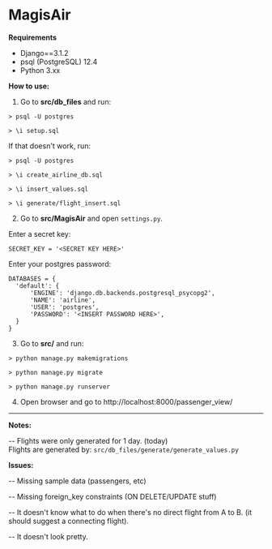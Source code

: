 # MagisAir

<b>Requirements</b>
<ul>
<li> Django==3.1.2 </li>
<li> psql (PostgreSQL) 12.4 </li>
<li> Python 3.xx </li>
</ul>

<b>How to use:</b>
1. Go to <b>src/db_files</b> and run:

`> psql -U postgres`

`> \i setup.sql`

If that doesn't work, run:

`> psql -U postgres`

`> \i create_airline_db.sql`

`> \i insert_values.sql`

`> \i generate/flight_insert.sql`

2. Go to <b>src/MagisAir</b> and open `settings.py`.

  Enter a secret key:

  ```
  SECRET_KEY = '<SECRET KEY HERE>'
  ```
  
  Enter your postgres password:
  ```
  DATABASES = {
    'default': {
        'ENGINE': 'django.db.backends.postgresql_psycopg2',
        'NAME': 'airline',
        'USER': 'postgres',
        'PASSWORD': '<INSERT PASSWORD HERE>',
    }
  }
  ```

3. Go to <b>src/</b> and run:

`> python manage.py makemigrations`

`> python manage.py migrate`

`> python manage.py runserver`

4. Open browser and go to http://localhost:8000/passenger_view/

------------------------------------------------------------------------------------------------------------------------

<b> Notes: </b>

-- Flights were only generated for 1 day. (today) <br>
   Flights are generated by: `src/db_files/generate/generate_values.py`
 
<b> Issues: </b>

-- Missing sample data (passengers, etc)

-- Missing foreign_key constraints (ON DELETE/UPDATE stuff)

-- It doesn't know what to do when there's no direct flight from A to B.
  (it should suggest a connecting flight).
  
-- It doesn't look pretty.
